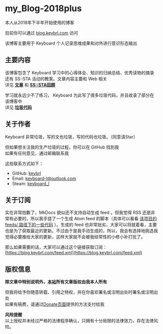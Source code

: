 # my_Blog-2018plus

本人从2018年下半年开始使用的博客

目前你可以通过 [blog.keybrl.com](https://blog.keybrl.com/) 访问

该博客主要用于 Keyboard 个人记录思维成果和对外进行意识形态输出

## 主要内容

该博客包含了 Keyboard 学习中的心得体会、知识的归纳总结、优秀读物的摘录还有 SS::STA 活动的教案。文章内容主要和 Web 相关  
详见 **[文章](https://blog.keybrl.com/posts/)** 和 **[SS::STA回顾](https://blog.keybrl.com/sssta/)**

学习就永远少不了练习， Keyboard 为此写了很多垃圾代码，并且收录了部分在该博客中  
详见 **[垃圾代码](https://blog.keybrl.com/projects/)**

## 关于作者

Keyboard 非常垃圾，写的文也垃圾，写的代码也垃圾。（同意请Star）

但如果想关注我的生产垃圾的过程，你可以在 GitHub 找到我  
如果有任何意见，通过邮箱联系我

这些联系方式如下：

- GitHub: [keybrl](https://github.com/keybrl)
- Email: [keyboard-l@outlook.com](mailto:keyboard-l@outlook.com)
- Steam: [keyboard_l](http://steamcommunity.com/id/keybrl)

## 关于订阅

实在非常抱歉了，MkDocs 貌似还不支持自动生成 feed 。但我觉得 RSS 还是非常有必要的，所以我手搓了一个生成 Atom feed 的脚本（具体可以看看 [该项目的 feeds/ 路径下的一些代码](https://github.com/keybrl/my_Blog-2018plus/tree/master/feeds) ）。生成的 feed 也非常拙劣，大家可以将就着看，主要也是为了获取最近的更新。不过由于是我手动生成的，所以，我会有选择地挑选我觉得必要推给大家的更新，这样大家就不会被我经常性的小修小补打扰了。

那么如果需要的话，大家可以通过这个链接获取订阅：[https://blog.keybrl.com/feed.xml](https://blog.keybrl.com/feed.xml)

## 版权信息

**除文章中特别说明外，[本站](https://blog.keybrl.com/)所有文章版权由我本人所有**

但我将给予你随意转载、引用之特权，并在你喜欢署名或注明出处时署名或注明出处  
如果有稿费，请通过[Donate页面](https://blog.keybrl.com/donate)提供的方法支付给我

**风险提醒**  
以上授权并未经过严格的法律程序确认，只拥有十分局限的法律效力，存在法律风险。

